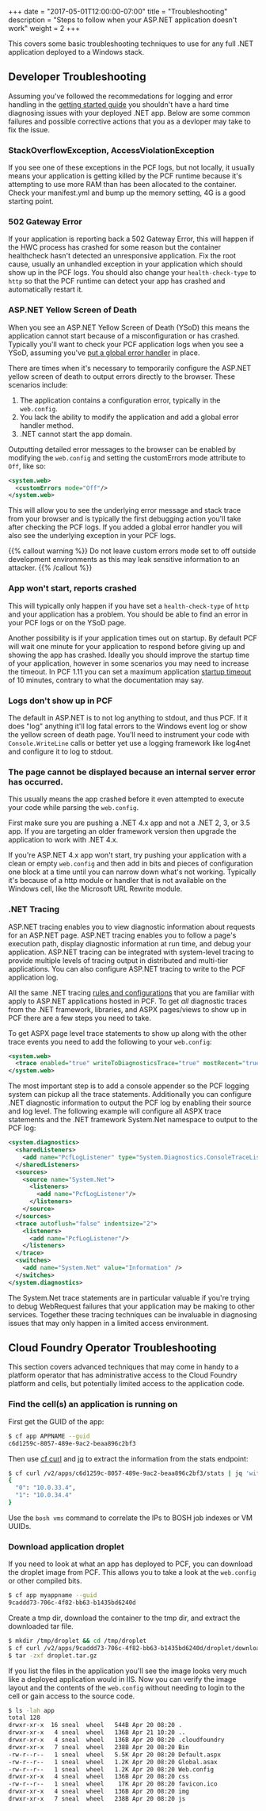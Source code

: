 +++
date = "2017-05-01T12:00:00-07:00"
title = "Troubleshooting"
description = "Steps to follow when your ASP.NET application doesn't work"
weight = 2
+++

This covers some basic troubleshooting techniques to use for any full .NET application deployed to a Windows stack.

## Developer Troubleshooting

Assuming you've followed the recommedations for logging and error handling in the [getting started guide](/intro/getting_started) you shouldn't have a hard time diagnosing issues with your deployed .NET app. Below are some common failures and possible corrective actions that you as a devloper may take to fix the issue.

### StackOverflowException, AccessViolationException

If you see one of these exceptions in the PCF logs, but not locally, it usually means your application is getting killed by the PCF runtime because it's attempting to use more RAM than has been allocated to the container. Check your manifest.yml and bump up the memory setting, 4G is a good starting point.

### 502 Gateway Error

If your application is reporting back a 502 Gateway Error, this will happen if the HWC process has crashed for some reason but the container healthcheck hasn't detected an unresponsive application. Fix the root cause, usually an unhandled exception in your application which should show up in the PCF logs. You should also change your `health-check-type` to `http` so that the PCF runtime can detect your app has crashed and automatically restart it.

### ASP.NET Yellow Screen of Death

When you see an ASP.NET Yellow Screen of Death (YSoD) this means the application cannot start because of a misconfiguration or has crashed. Typically you'll want to check your PCF application logs when you see a YSoD, assuming you've [put a global error handler](/intro/getting_started/#application-error-handling) in place.

There are times when it's necessary to temporarily configure the ASP.NET yellow screen of death to output errors directly to the browser. These scenarios include:

1. The application contains a configuration error, typically in the `web.config`.
2. You lack the ability to modify the application and add a global error handler method.
3. .NET cannot start the app domain.

 Outputting detailed error messages to the browser can be enabled by modifying the `web.config` and setting the customErrors mode attribute to `Off`, like so:

```xml
<system.web>
  <customErrors mode="Off"/>
</system.web>
```

This will allow you to see the underlying error message and stack trace from your browser and is typically the first debugging action you'll take after checking the PCF logs. If you added a global error handler you will also see the underlying exception in your PCF logs.

{{% callout warning %}}
Do not leave custom errors mode set to off outside development environments as this may leak sensitive information to an attacker.
{{% /callout %}}

### App won't start, reports crashed

This will typically only happen if you have set a `health-check-type` of `http` and your application has a problem. You should be able to find an error in your PCF logs or on the YSoD page.

Another possibility is if your application times out on startup. By default PCF will wait one minute for your application to respond before giving up and showing the app has crashed. Ideally you should improve the startup time of your application, however in some scenarios you may need to increase the timeout. In PCF 1.11 you can set a maximum application [startup timeout](https://docs.cloudfoundry.org/devguide/deploy-apps/manifest-attributes.html#timeout) of 10 minutes, contrary to what the documentation may say.

### Logs don't show up in PCF

The default in ASP.NET is to not log anything to stdout, and thus PCF. If it does "log" anything it'll log fatal errors to the Windows event log or show the yellow screen of death page. You'll need to instrument your code with `Console.WriteLine` calls or better yet use a logging framework like log4net and configure it to log to stdout.

### The page cannot be displayed because an internal server error has occurred.

This usually means the app crashed before it even attempted to execute your code while parsing the `web.config`.

First make sure you are pushing a .NET 4.x app and not a .NET 2, 3, or 3.5 app. If you are targeting an older framework version then upgrade the application to work with .NET 4.x.

If you're ASP.NET 4.x app won't start, try pushing your application with a clean or empty `web.config` and then add in bits and pieces of configuration one block at a time until you can narrow down what's not working. Typically it's because of a http module or handler that is not available on the Windows cell, like the Microsoft URL Rewrite module.

### .NET Tracing

ASP.NET tracing enables you to view diagnostic information about requests for an ASP.NET page. ASP.NET tracing enables you to follow a page's execution path, display diagnostic information at run time, and debug your application. ASP.NET tracing can be integrated with system-level tracing to provide multiple levels of tracing output in distributed and multi-tier applications. You can also configure ASP.NET tracing to write to the PCF application log.

All the same .NET tracing [rules and configurations](https://msdn.microsoft.com/en-us/library/b0ectfxd.aspx) that you are familiar with apply to ASP.NET applications hosted in PCF. To get _all_ diagnostic traces from the .NET framework, libraries, and ASPX pages/views to show up in PCF there are a few steps you need to take.

To get ASPX page level trace statements to show up along with the other trace events you need to add the following to your `web.config`:

```xml
<system.web>
  <trace enabled="true" writeToDiagnosticsTrace="true" mostRecent="true" pageOutput="false" />
</system.web>
```

The most important step is to add a console appender so the PCF logging system can pickup all the trace statements. Additionally you can configure .NET diagnostic information to output the PCF log by enabling their source and log level. The following example will configure all ASPX trace statements and the .NET framework System.Net namespace to output to the PCF log:

```xml
<system.diagnostics>
  <sharedListeners>
    <add name="PcfLogListener" type="System.Diagnostics.ConsoleTraceListener" />
  </sharedListeners>
  <sources>
    <source name="System.Net">
      <listeners>
        <add name="PcfLogListener"/>
      </listeners>
    </source>
  </sources>
  <trace autoflush="false" indentsize="2">
    <listeners>
      <add name="PcfLogListener"/>
    </listeners>
  </trace>
  <switches>
    <add name="System.Net" value="Information" />
  </switches>
</system.diagnostics>
```

The System.Net trace statements are in particular valuable if you're trying to debug WebRequest failures that your application may be making to other services. Together these tracing techniques can be invaluable in diagnosing issues that may only happen in a limited access environment.

## Cloud Foundry Operator Troubleshooting

This section covers advanced techniques that may come in handy to a platform operator that has administrative access to the Cloud Foundry platform and cells, but potentially limited access to the application code.

### Find the cell(s) an application is running on

First get the GUID of the app:

```sh
$ cf app APPNAME --guid
c6d1259c-8057-489e-9ac2-beaa896c2bf3
```

Then use [cf curl](http://cli.cloudfoundry.org/en-US/cf/curl.html) and [jq](https://stedolan.github.io/jq/) to extract the information from the stats endpoint:

```sh
$ cf curl /v2/apps/c6d1259c-8057-489e-9ac2-beaa896c2bf3/stats | jq 'with_entries(.value = .value.stats.host)'
{
  "0": "10.0.33.4",
  "1": "10.0.34.4"
}
```

Use the `bosh vms` command to correlate the IPs to BOSH job indexes or VM UUIDs.

### Download application droplet

If you need to look at what an app has deployed to PCF, you can download the droplet image from PCF. This allows you to take a look at the `web.config` or other compiled bits.

```sh
$ cf app myappname --guid
9caddd73-706c-4f82-bb63-b1435bd6240d
```

Create a tmp dir, download the container to the tmp dir, and extract the downloaded tar file.

```sh
$ mkdir /tmp/droplet && cd /tmp/droplet
$ cf curl /v2/apps/9caddd73-706c-4f82-bb63-b1435bd6240d/droplet/download > droplet.tar.gz
$ tar -zxf droplet.tar.gz
```

If you list the files in the application you'll see the image looks very much like a deployed application would in IIS. Now you can verify the image layout and the contents of the `web.config` without needing to login to the cell or gain access to the source code.

```sh
$ ls -lah app
total 128
drwxr-xr-x  16 sneal  wheel   544B Apr 20 08:20 .
drwxr-xr-x   4 sneal  wheel   136B Apr 21 10:20 ..
drwxr-xr-x   4 sneal  wheel   136B Apr 20 08:20 .cloudfoundry
drwxr-xr-x   7 sneal  wheel   238B Apr 20 08:20 Bin
-rw-r--r--   1 sneal  wheel   5.5K Apr 20 08:20 Default.aspx
-rw-r--r--   1 sneal  wheel   1.2K Apr 20 08:20 Global.asax
-rw-r--r--   1 sneal  wheel   1.2K Apr 20 08:20 Web.config
drwxr-xr-x   4 sneal  wheel   136B Apr 20 08:20 css
-rw-r--r--   1 sneal  wheel    17K Apr 20 08:20 favicon.ico
drwxr-xr-x   4 sneal  wheel   136B Apr 20 08:20 img
drwxr-xr-x   7 sneal  wheel   238B Apr 20 08:20 js
```
